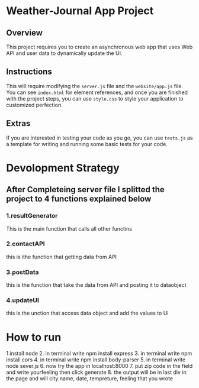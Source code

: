 # Weather-Journal App Project

## Overview
This project requires you to create an asynchronous web app that uses Web API and user data to dynamically update the UI. 

## Instructions
This will require modifying the `server.js` file and the `website/app.js` file. You can see `index.html` for element references, and once you are finished with the project steps, you can use `style.css` to style your application to customized perfection.

## Extras
If you are interested in testing your code as you go, you can use `tests.js` as a template for writing and running some basic tests for your code.

# Devolopment Strategy

## After Completeing server file I splitted the project to 4 functions explained below

### 1.resultGenerator
This is the main function that calls all other functins
### 2.contactAPI
this is ithe function that getting data from API
### 3.postData
this is the function that take the data from API and posting it to dataobject
### 4.updateUI
this is the unction that access data object and add the values to UI

# How to run 
1.install node
2. in terminal write npm install express
3. in terminal write npm install cors
4. in terminal write npm install body-parser
5. in terminal write node sever.js
6. now try the app in localhost:8000
7. put zip code in the field and write yourfeeling then click generate
8. the output will be in last div in the page and will city name, date, tempreture, feeling that you wrote

